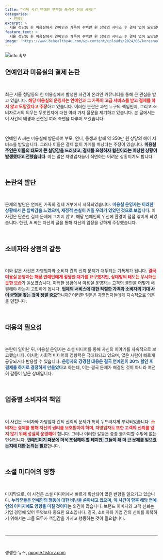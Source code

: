 ```yaml
---
title: “먹튀 사건 연예인 부부의 충격적 진실 공개!”
categories:
  - 연예인
excerpt: >
  서울 청담동 한 미용실에서 연예인과 가족이 수백만 원 상당의 서비스 후 결제 없이 도망쳤다는 충격적인 사건! 운영자가 공개한 이야기에 따르면, 결국 일부 금액만 송금되었지만 연락은 두절되었다. 누리꾼들은 “이런 태도는 너무 괘씸하다”며 발끈하고 있다.
feature_text: >
  서울 청담동 한 미용실에서 연예인과 가족이 수백만 원 상당의 서비스 후 결제 없이 도망쳤다는 충격적인 사건! 운영자가 공개한 이야기에 따르면, 결국 일부 금액만 송금되었지만 연락은 두절되었다. 누리꾼들은 “이런 태도는 너무 괘씸하다”며 발끈하고 있다.
image: 'https://www.behealthy4u.com/wp-content/uploads/2024/06/koreanews.jpg'
---
```


<p><img src="https://www.behealthy4u.com/wp-content/uploads/2024/06/koreanews.jpg" alt="info 속보" /></p>

<h2 data-ke-size="size26">연예인과 미용실의 결제 논란</h2>

<p data-ke-size="size16">&nbsp;</p>

<p>최근 서울 청담동의 한 미용실에서 발생한 사건이 온라인 커뮤니티를 통해 큰 관심을 받고 있습니다. <b><span style="color: #ee2323;">해당 미용실의 운영자는 연예인과 그 가족이 고급 서비스를 받고 결제를 하지 않고 도망갔다고 주장</span></b>하고 있습니다. 이러한 논란은 과연 누구의 책임인지, 그리고 소비자로서의 의무는 무엇인지에 대한 여러 가지 질문을 제기하고 있습니다. 본 글에서는 이 사건의 배경과 관련된 여러 측면을 다루어 보겠습니다.</p>

<p data-ke-size="size16">&nbsp;</p>

<p>연예인 A 씨는 미용실에 방문하여 부모, 언니, 동생과 함께 약 350만 원 상당의 헤어 서비스를 받았습니다. 그러나 이들은 결제 없이 가게를 떠났다는 주장이 있습니다. <b><span style="background-color: #21538527;">미용실 주인은 이들의 태도에 큰 실망감을 드러냈고, 결제를 요청하자 협찬이라는 이상한 상황이 발생했다고 전했습니다</span></b>. 이는 많은 자영업자들이 직면하는 어려운 상황이기도 합니다.</p>

<p data-ke-size="size16">&nbsp;</p>

<h2 data-ke-size="size26">논란의 발단</h2>

<p data-ke-size="size16">&nbsp;</p>

<p>문제의 발단은 연예인 가족의 결제 거부에서 시작되었습니다. <b><span style="color: #1a5490;">미용실 운영자는 이러한 상황에서 큰 압박감을 느꼈으며, 재정적 손실이 커질 우려가 있었던 것으로 보입니다</span></b>. 이 사건은 단순한 결제 문제에 그치지 않고, 해당 연예인의 위신에 환경이 점점 엮이게 되었습니다. 한편, A 씨는 자신의 글을 통해 자신의 입장을 강하게 주장했습니다.</p>

<p data-ke-size="size16">&nbsp;</p>

<h2 data-ke-size="size26">소비자와 상점의 갈등</h2>

<p data-ke-size="size16">&nbsp;</p>

<p>이와 같은 사건은 자영업자와 소비자 간의 신뢰 문제가 대두되는 기폭제가 됩니다. <b><span style="color: #ee2323;">결국 미용실 운영자는 해당 연예인에게 정당한 대가를 요구했지만, 상대방의 태도는 무시하는 듯한 모습</span></b>가 돋보였습니다. 이러한 상황에서 미용실 운영자는 고객의 불만을 어떻게 해결해야 하는지 고민하게 됩니다. <b><span style="background-color: #21538527;">업체의 서비스에 대한 적절한 가격과 소비자의 기대 사이 균형을 찾는 것이 정말 중요</span></b>합니까? 이러한 질문은 자영업자들에게 지속적으로 의문을 던집니다.</p>

<p data-ke-size="size16">&nbsp;</p>

<h2 data-ke-size="size26">대응의 필요성</h2>

<p data-ke-size="size16">&nbsp;</p>

<p>논란이 일어난 뒤, 미용실 운영자는 소셜 미디어를 통해 자신의 이야기를 지속적으로 보고했습니다. 이처럼 사회적 미디어의 영향력은 극대화되고 있으며, 많은 사람이 빠르게 공유되거나 반응할 수 있습니다. <b><span style="color: #1a5490;">운영자의 강경한 대응은 결국 연예인이 30% 할인 후 결제를 하기로 결정하게 만들었다</span></b>고 하는데, 이는 결국 문제가 해결된 것이 아니라 여전히 갈등이 남은 상태입니다.</p>

<p data-ke-size="size16">&nbsp;</p>

<h2 data-ke-size="size26">업종별 소비자의 책임</h2>

<p data-ke-size="size16">&nbsp;</p>

<p>이 사건은 소비자와 자영업자 간의 신뢰의 문제가 특히 두드러지게 부각되었습니다. <b><span style="color: #ee2323;">소비자는 결제를 통해 자신의 권리를 보호받아야 하며, 자영업자도 또한 고객의 신뢰를 잃지 않기 위해 성실히 운영해야</span></b> 합니다. 그러나 이러한 갈등은 종종 불가피할 수밖에 없는 현실입니다. <b><span style="background-color: #21538527;">연예인이기 때문에 더욱 조심해야 할 테지만, 그들이 왜 더 큰 문제를 일으켰는지에 대한 논의는 필요</span></b>합니다.</p>

<p data-ke-size="size16">&nbsp;</p>

<h2 data-ke-size="size26">소셜 미디어의 영향</h2>

<p data-ke-size="size16">&nbsp;</p>

<p>마지막으로, 이 사건은 소셜 미디어에서 빠르게 확산되어 많은 반향을 일으키고 있습니다. <b><span style="color: #1a5490;">누리꾼들은 연예인의 행동에 대한 비난을 쏟아내고 있으며, 이 사건이 향후 해당 연예인의 이미지에도 영향을 미칠 것이다</span></b>는 의견이 많습니다. 브랜드 이미지와 고객 신뢰는 기업 경영에 있어 무엇보다 중요한 요소입니다. 결국, 소비자와 기업 간의 신뢰를 회복하기 위해서는 그들 모두가 책임감을 가지고 행동하는 것이 필요합니다.</p>

<p data-ke-size="size16">&nbsp;</p>

<hr style="border:1px solid #ddd;"/>

<p data-ke-size="size16">&nbsp;</p>
생생한 뉴스, <a href="https://qoogle.tistory.com" rel="dofollow">qoogle.tistory.com</a>


